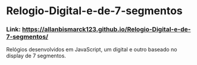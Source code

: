 # Relogio-Digital-e-de-7-segmentos
### Link: https://allanbismarck123.github.io/Relogio-Digital-e-de-7-segmentos/
Relógios desenvolvidos em JavaScript, um digital e outro baseado no display de 7 segmentos.
